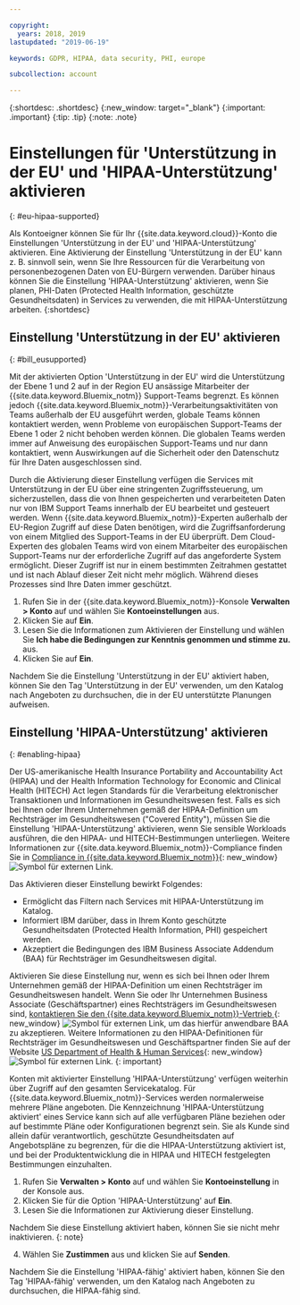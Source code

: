```yaml
---

copyright:
  years: 2018, 2019
lastupdated: "2019-06-19"

keywords: GDPR, HIPAA, data security, PHI, europe

subcollection: account

---
```


{:shortdesc: .shortdesc}
{:new_window: target="_blank"}
{:important: .important}
{:tip: .tip}
{:note: .note}

# Einstellungen für 'Unterstützung in der EU' und 'HIPAA-Unterstützung' aktivieren
{: #eu-hipaa-supported}

Als Kontoeigner können Sie für Ihr {{site.data.keyword.cloud}}-Konto die Einstellungen 'Unterstützung in der EU' und 'HIPAA-Unterstützung' aktivieren. Eine Aktivierung der Einstellung 'Unterstützung in der EU' kann z. B. sinnvoll sein, wenn Sie Ihre Ressourcen für die Verarbeitung von personenbezogenen Daten von EU-Bürgern verwenden. Darüber hinaus können Sie die Einstellung 'HIPAA-Unterstützung' aktivieren, wenn Sie planen, PHI-Daten (Protected Health Information, geschützte Gesundheitsdaten) in Services zu verwenden, die mit HIPAA-Unterstützung arbeiten.
{:shortdesc}


## Einstellung 'Unterstützung in der EU' aktivieren
{: #bill_eusupported}

Mit der aktivierten Option 'Unterstützung in der EU' wird die Unterstützung der Ebene 1 und 2 auf in der Region EU ansässige Mitarbeiter der {{site.data.keyword.Bluemix_notm}} Support-Teams begrenzt. Es können jedoch {{site.data.keyword.Bluemix_notm}}-Verarbeitungsaktivitäten von Teams außerhalb der EU ausgeführt werden, globale Teams können kontaktiert werden, wenn Probleme von europäischen Support-Teams der Ebene 1 oder 2 nicht behoben werden können. Die globalen Teams werden immer auf Anweisung des europäischen Support-Teams und nur dann kontaktiert, wenn Auswirkungen auf die Sicherheit oder den Datenschutz für Ihre Daten ausgeschlossen sind.

Durch die Aktivierung dieser Einstellung verfügen die Services mit Unterstützung in der EU über eine stringenten Zugriffssteuerung, um sicherzustellen, dass die von Ihnen gespeicherten und verarbeiteten Daten nur von IBM Support Teams innerhalb der EU bearbeitet und gesteuert werden. Wenn {{site.data.keyword.Bluemix_notm}}-Experten außerhalb der EU-Region Zugriff auf diese Daten benötigen, wird die Zugriffsanforderung von einem Mitglied des Support-Teams in der EU überprüft. Dem Cloud-Experten des globalen Teams wird von einem Mitarbeiter des europäischen Support-Teams nur der erforderliche Zugriff auf das angeforderte System ermöglicht. Dieser Zugriff ist nur in einem bestimmten Zeitrahmen gestattet und ist nach Ablauf dieser Zeit nicht mehr möglich. Während dieses Prozesses sind Ihre Daten immer geschützt.

  1. Rufen Sie in der {{site.data.keyword.Bluemix_notm}}-Konsole **Verwalten > Konto** auf und wählen Sie **Kontoeinstellungen** aus.
  2. Klicken Sie auf **Ein**.
  3. Lesen Sie die Informationen zum Aktivieren der Einstellung und wählen Sie **Ich habe die Bedingungen zur Kenntnis genommen und stimme zu.** aus.
  4. Klicken Sie auf **Ein**.

   Nachdem Sie die Einstellung 'Unterstützung in der EU' aktiviert haben, können Sie den Tag 'Unterstützung in der EU' verwenden, um den Katalog nach Angeboten zu durchsuchen, die in der EU unterstützte Planungen aufweisen.


## Einstellung 'HIPAA-Unterstützung' aktivieren
{: #enabling-hipaa}

Der US-amerikanische Health Insurance Portability and Accountability Act (HIPAA) und der Health Information Technology for Economic and Clinical Health (HITECH) Act legen Standards für die Verarbeitung elektronischer Transaktionen und Informationen im Gesundheitswesen fest. Falls es sich bei Ihnen oder Ihrem Unternehmen gemäß der HIPAA-Definition um Rechtsträger im Gesundheitswesen ("Covered Entity"), müssen Sie die Einstellung 'HIPAA-Unterstützung' aktivieren, wenn Sie sensible Workloads ausführen, die den HIPAA- und HITECH-Bestimmungen unterliegen. Weitere Informationen zur {{site.data.keyword.Bluemix_notm}}-Compliance finden Sie in [Compliance in {{site.data.keyword.Bluemix_notm}}](https://www.ibm.com/cloud/compliance){: new_window} ![Symbol für externen Link](../icons/launch-glyph.svg "Symbol für externen Link").

Das Aktivieren dieser Einstellung bewirkt Folgendes:

* Ermöglicht das Filtern nach Services mit HIPAA-Unterstützung im Katalog.
* Informiert IBM darüber, dass in Ihrem Konto geschützte Gesundheitsdaten (Protected Health Information, PHI) gespeichert werden.
* Akzeptiert die Bedingungen des IBM Business Associate Addendum (BAA) für Rechtsträger im Gesundheitswesen digital.

Aktivieren Sie diese Einstellung nur, wenn es sich bei Ihnen oder Ihrem Unternehmen gemäß der HIPAA-Definition um einen Rechtsträger im Gesundheitswesen handelt. Wenn Sie oder Ihr Unternehmen Business Associate (Geschäftspartner) eines Rechtsträgers im Gesundheitswesen sind, [kontaktieren Sie den {{site.data.keyword.Bluemix_notm}}-Vertrieb ](https://www.ibm.com/account/reg/us-en/signup?formid=MAIL-wcp){: new_window} ![Symbol für externen Link](../icons/launch-glyph.svg "Symbol für externen Link"), um das hierfür anwendbare BAA zu akzeptieren. Weitere Informationen zu den HIPAA-Definitionen für Rechtsträger im Gesundheitswesen und Geschäftspartner finden Sie auf der Website [US Department of Health & Human Services](https://www.hhs.gov/hipaa/for-professionals/covered-entities/index.html){: new_window} ![Symbol für externen Link](../icons/launch-glyph.svg "Symbol für externen Link").
{: important}

Konten mit aktivierter Einstellung 'HIPAA-Unterstützung' verfügen weiterhin über Zugriff auf den gesamten Servicekatalog. Für {{site.data.keyword.Bluemix_notm}}-Services werden normalerweise mehrere Pläne angeboten. Die Kennzeichnung 'HIPAA-Unterstützung aktiviert' eines Service kann sich auf alle verfügbaren Pläne beziehen oder auf bestimmte Pläne oder Konfigurationen begrenzt sein. Sie als Kunde sind allein dafür verantwortlich, geschützte Gesundheitsdaten auf Angebotspläne zu begrenzen, für die die HIPAA-Unterstützung aktiviert ist, und bei der Produktentwicklung die in HIPAA und HITECH festgelegten Bestimmungen einzuhalten.

1. Rufen Sie **Verwalten > Konto** auf und wählen Sie **Kontoeinstellung** in der Konsole aus.
2. Klicken Sie für die Option 'HIPAA-Unterstützung' auf **Ein**.
3. Lesen Sie die Informationen zur Aktivierung dieser Einstellung.

  Nachdem Sie diese Einstellung aktiviert haben, können Sie sie nicht mehr inaktivieren.
  {: note}

4. Wählen Sie **Zustimmen** aus und klicken Sie auf **Senden**.

  Nachdem Sie die Einstellung 'HIPAA-fähig' aktiviert haben, können Sie den Tag 'HIPAA-fähig' verwenden, um den Katalog nach Angeboten zu durchsuchen, die HIPAA-fähig sind.
